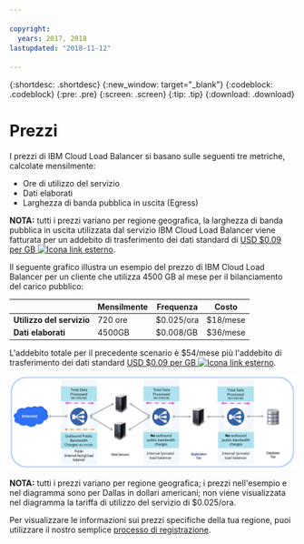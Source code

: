 ```yaml
---

copyright:
  years: 2017, 2018
lastupdated: "2018-11-12"

---
```


{:shortdesc: .shortdesc}
{:new_window: target="_blank"}
{:codeblock: .codeblock}
{:pre: .pre}
{:screen: .screen}
{:tip: .tip}
{:download: .download}


# Prezzi

I prezzi di IBM Cloud Load Balancer si basano sulle seguenti tre metriche, calcolate mensilmente:

* Ore di utilizzo del servizio
* Dati elaborati
* Larghezza di banda pubblica in uscita (Egress)

**NOTA:** tutti i prezzi variano per regione geografica, la larghezza di banda pubblica in uscita utilizzata dal servizio IBM Cloud Load Balancer viene fatturata per un addebito di trasferimento dei dati standard di [USD $0.09 per GB ![Icona link esterno](../../icons/launch-glyph.svg "Icona link esterno")](https://www.ibm.com/cloud/bandwidth).

Il seguente grafico illustra un esempio del prezzo di IBM Cloud Load Balancer per un cliente che utilizza 4500 GB al mese per il bilanciamento del carico pubblico:

| | Mensilmente | Frequenza | Costo |
| ------------- | ------------- | ------------- | ------------- |
| **Utilizzo del servizio** | 720 ore | $0.025/ora | $18/mese |
| **Dati elaborati** | 4500GB | $0.008/GB | $36/mese |

L'addebito totale per il precedente scenario è $54/mese più l'addebito di trasferimento dei dati standard [USD $0.09 per GB ![Icona link esterno](../../icons/launch-glyph.svg "Icona link esterno")](https://www.ibm.com/cloud/bandwidth).

![prezzi](./images/pricing.png)


**NOTA:** tutti i prezzi variano per regione geografica; i prezzi nell'esempio e nel diagramma sono per Dallas in dollari americani; non viene visualizzata nel diagramma la tariffa di utilizzo del servizio di $0.025/ora.

Per visualizzare le informazioni sui prezzi specifiche della tua regione, puoi utilizzare il nostro semplice [processo di registrazione](https://console.bluemix.net/catalog/infrastructure/load-balancer-group).
